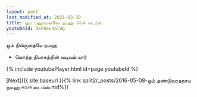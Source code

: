 ```yaml
---
layout: post
last_modified_at: 2021-03-30
title: ஓம் மஹாமனஸே நமஹ ௧௦௮ டைம்ஸ்
youtubeId: 3kF0eu4alHg
---
```

 
 
 ஓம் நிவ்ருதையே நமஹ  
 
 -  மொத்த தியாகத்தின் வடிவம் யார் 
 
  
 
  
 
 
 
 
 
 


{% include youtubePlayer.html id=page.youtubeId %}
 
[Next]({{ site.baseurl }}{% link  split2/_posts/2016-05-08-ஓம் தண்டுவரதநாய நமஹ ௧௦௮ டைம்ஸ்.md%})
 
